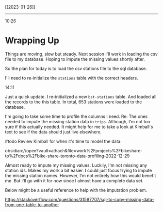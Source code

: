 [[2023-01-26]]

---

10:26

# Wrapping Up
Things are moving, slow but steady. Next session I'll work in loading the csv file to my database. Hoping to impute the missing values shortly after.

So the plan for today is to load the csv stations file to the sql database.

I'll need to re-initialize the `stations` table with the correct headers.

14:11

Just a quick update. I re-initialized a new `bst-stations` table. And loaded all the records to the this table. In total, 653 stations were loaded to the database.  

I'm going to take some time to profile the columns I need. Re: The ones needed to impute the missing station data in `trips`. Although, I'm not too sure if this actually needed. It might help for me to take a look at Kimball's text to see if the data should just live elsewhere.

#todo Review Kimball for when it's time to model the data.

obsidian://open?vault=athach&file=work%2Fprojects%2Fbikeshare-to%2Fdocs%2Fbike-share-toronto-data-profiling-2022-12-29

Almost ready to impute my missing values. Luckily, I'm not missing any station ids. Makes my work a bit easier. I could just focus trying to impute the missing station names. However, I'm not entirely how this would benefit me. But I'll go with it for now since I almost have a complete data set.

Below might be a useful reference to help with the imputation problem.

https://stackoverflow.com/questions/31587707/sql-to-copy-missing-data-from-one-table-to-another
